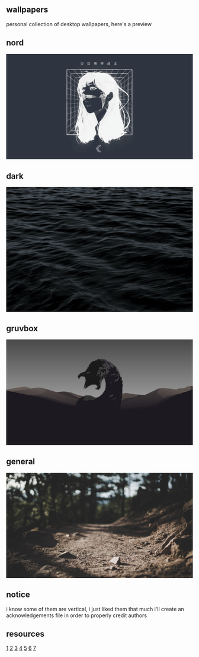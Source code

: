 wallpapers
--------------------------------------------------------------------------------
personal collection of desktop wallpapers, here's a preview


nord
----------------------------------------
![nord](nord/dark-face.png "nord")

dark
----------------------------------------
![dark](dark/ocean-waves.jpg "dark")

gruvbox
----------------------------------------
![gruvbox](gruvbox/brown-sand-worm.jpg "gruvbox")

general
----------------------------------------
![general](general/greeny-soil-road.jpg "general")


notice
--------------------------------------------------------------------------------
i know some of them are vertical, i just liked them that much
i'll create an acknowledgements file in order to properly credit authors


resources
--------------------------------------------------------------------------------
[1](https://github.com/dxnst/nord-wallpapers)
[2](https://nordthemewallpapers.com/)
[3](https://unsplash.com/collections/10775041/000000/add35e757dad99b50f9190060c2b8009)
[4](https://unsplash.com/collections/10775052/ffffff/a4ac63bf4ba28981b4392d2a846c499d)
[5](https://www.reddit.com/r/wallpapers/)
[6](https://www.reddit.com/r/unixporn)
[7](https://github.com/FrenzyExists/wallpapers)
